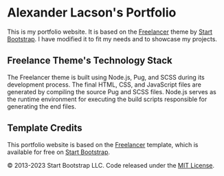 # Alexander Lacson's Portfolio

This is my portfolio website. It is based on the [Freelancer](https://startbootstrap.com/theme/freelancer/) theme by [Start Bootstrap](https://startbootstrap.com/). I have modified it to fit my needs and to showcase my projects.

## Freelance Theme's Technology Stack

The Freelancer theme is built using Node.js, Pug, and SCSS during its development process. The final HTML, CSS, and JavaScript files are generated by compiling the source Pug and SCSS files. Node.js serves as the runtime environment for executing the build scripts responsible for generating the end files.

## Template Credits

This portfolio website is based on the [Freelancer](https://startbootstrap.com/theme/freelancer/) template, which is available for free on [Start Bootstrap](https://startbootstrap.com/).

© 2013-2023 Start Bootstrap LLC. Code released under the [MIT License](https://github.com/StartBootstrap/startbootstrap-freelancer/blob/master/LICENSE).
